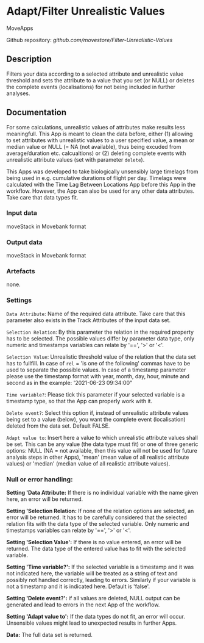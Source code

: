 # Adapt/Filter Unrealistic Values

MoveApps

Github repository: *github.com/movestore/Filter-Unrealistic-Values*

## Description
Filters your data according to a selected attribute and unrealistic value threshold and sets the attribute to a value that you set (or NULL) or deletes the complete events (localisations) for not being included in further analyses.

## Documentation
For some calculations, unrealistic values of attributes make results less meaningfull. This App is meant to clean the data before, either (1) allowing to set attributes with unrealistic values to a user specified value, a mean or median value or NULL (= NA (not available), thus being excuded from average/duration etc. calcualtions) or (2) deleting complete events with unrealistic attribute values (set with parameter `delete`).

This Apps was developed to take biologically unsensibly large timelags from being used in e.g. cumulative durations of flight per day. Timelags were calculated with the Time Lag Between Locations App before this App in the workflow. However, the App can also be used for any other data attributes. Take care that data types fit.

### Input data
moveStack in Movebank format

### Output data
moveStack in Movebank format

### Artefacts
none.

### Settings
`Data Attribute`: Name of the required data attribute. Take care that this parameter also exists in the Track Attributes of the input data set.

`Selection Relation`: By this parameter the relation in the required property has to be selected. The possible values differ by parameter data type, only numeric and timestamps variables can relate by '==', '>' or '<'.

`Selection Value`: Unrealistic threshold value of the relation that the data set has to fullfill. In case of `rel` = 'is one of the following' commas have to be used to separate the possible values. In case of a timestamp parameter please use the timestamp format with year, month, day, hour, minute and second as in the example: '2021-06-23 09:34:00"

`Time variable?`: Please tick this parameter if your selected variable is a timestamp type, so that the App can properly work with it.

`Delete event?`: Select this option if, instead of unrealistic attribute values being set to a value (below), you want the complete event (localisation) deleted from the data set. Default FALSE.

`Adapt value to`: Insert here a value to which unrealistic attribute values shall be set. This can be any value (the data type must fit) or one of three generic options: NULL (NA = not available, then this value will not be used for future analysis steps in other Apps), 'mean' (mean value of all realistic attribute values) or 'median' (median value of all realistic attribute values).

### Null or error handling:
**Setting 'Data Attribute:** If there is no individual variable with the name given here, an error will be returned.

**Setting 'Selection Relation:** If none of the relation options are selected, an error will be returned. It has to be carefully considered that the selected relation fits with the data type of the selected variable. Only numeric and timestamps variables can relate by '==', '>' or '<'.

**Setting 'Selection Value':** If there is no value entered, an error will be returned. The data type of the entered value has to fit with the selected variable.

**Setting 'Time variable?':** If the selected variable is a timestamp and it was not indicated here, the variable will be treated as a string of text and possibly not handled correctly, leading to errors. Similarly if your variable is not a timestamp and it is indicated here. Default is 'false'.

**Setting 'Delete event?':** if all values are deleted, NULL output can be generated and lead to errors in the next App of the workflow.

**Setting 'Adapt value to':** If the data types do not fit, an error will occur. Unsensible values might lead to unexpected results in further Apps.

**Data:** The full data set is returned.
